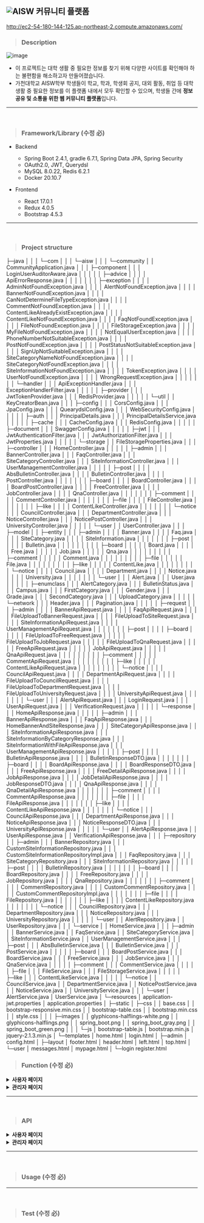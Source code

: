 ## ![AISW](https://github.com/JunHeon-Ch/AISW_Web_Community/blob/main/readme/logo.PNG) 커뮤니티 플랫폼
http://ec2-54-180-144-125.ap-northeast-2.compute.amazonaws.com/
</br>

> ### Description

![image](https://user-images.githubusercontent.com/37904738/133571234-f5c7ed9a-9364-468d-9295-fac4a66529ab.png)

- 이 프로젝트는 대학 생활 중 필요한 정보를 찾기 위해 다양한 사이트를 확인해야 하는 불편함을 해소하고자 만들어졌습니다.
- 가천대학교 AISW학부 학생들이 학교, 학과, 학생회 공지, 대외 활동, 취업 등 대학 생활 중 필요한 정보를 이 플랫폼 내에서 모두 확인할 수 있으며, 학생들 간에 **정보 공유 및 소통을 위한 웹 커뮤니티 플랫폼**입니다.

---

</br>

> ### Framework/Library (수정 必)

- Backend
    - Spring Boot 2.4.1, gradle 6.7.1, Spring Data JPA, Spring Security
    - OAuth2.0, JWT, Querydsl
    - MySQL 8.0.22, Redis 6.2.1
    - Docker 20.10.7

- Frontend
    - React 17.0.1
    - Redux 4.0.5
    - Bootstrap 4.5.3

---

</br>

> ### Project structure
├─java
│  │
│  └─com
│      │
│      └─aisw
│          │
│          └─community
│              │  CommunityApplication.java
│              │
│              ├─component
│              │  │  LoginUserAuditorAware.java
│              │  │
│              │  ├─advice
│              │  │  │  ApiErrorResponse.java
│              │  │  │
│              │  │  ├─exception
│              │  │  │      AdminNotFoundException.java
│              │  │  │      AlertNotFoundException.java
│              │  │  │      BannerNotFoundException.java
│              │  │  │      CanNotDetermineFileTypeException.java
│              │  │  │      CommentNotFoundException.java
│              │  │  │      ContentLikeAlreadyExistException.java
│              │  │  │      ContentLikeNotFoundException.java
│              │  │  │      FaqNotFoundException.java
│              │  │  │      FileNotFoundException.java
│              │  │  │      FileStorageException.java
│              │  │  │      MyFileNotFoundException.java
│              │  │  │      NotEqualUserException.java
│              │  │  │      PhoneNumberNotSuitableException.java
│              │  │  │      PostNotFoundException.java
│              │  │  │      PostStatusNotSuitableException.java
│              │  │  │      SignUpNotSuitableException.java
│              │  │  │      SiteCategoryNameNotFoundException.java
│              │  │  │      SiteCategoryNotFoundException.java
│              │  │  │      SiteInformationNotFoundException.java
│              │  │  │      TokenException.java
│              │  │  │      UserNotFoundException.java
│              │  │  │      WrongRequestException.java
│              │  │  │
│              │  │  └─handler
│              │  │          ApiExceptionHandler.java
│              │  │          ExceptionHandlerFilter.java
│              │  │
│              │  ├─provider
│              │  │      JwtTokenProvider.java
│              │  │      RedisProvider.java
│              │  │
│              │  └─util
│              │          KeyCreatorBean.java
│              │
│              ├─config
│              │  │  CorsConfig.java
│              │  │  JpaConfig.java
│              │  │  QuearydslConfig.java
│              │  │  WebSecurityConfig.java
│              │  │
│              │  ├─auth
│              │  │      PrincipalDetails.java
│              │  │      PrincipalDetailsService.java
│              │  │
│              │  ├─cache
│              │  │      CacheConfig.java
│              │  │      RedisConfig.java
│              │  │
│              │  ├─document
│              │  │      SwaggerConfig.java
│              │  │
│              │  ├─jwt
│              │  │      JwtAuthenticationFilter.java
│              │  │      JwtAuthorizationFilter.java
│              │  │      JwtProperties.java
│              │  │
│              │  └─storage
│              │          FileStorageProperties.java
│              │
│              ├─controller
│              │  │  HomeController.java
│              │  │
│              │  ├─admin
│              │  │      BannerController.java
│              │  │      FaqController.java
│              │  │      SiteCategoryController.java
│              │  │      SiteInformationController.java
│              │  │      UserManagementController.java
│              │  │
│              │  ├─post
│              │  │  │  AbsBulletinController.java
│              │  │  │  BulletinController.java
│              │  │  │  PostController.java
│              │  │  │
│              │  │  ├─board
│              │  │  │      BoardController.java
│              │  │  │      BoardPostController.java
│              │  │  │      FreeController.java
│              │  │  │      JobController.java
│              │  │  │      QnaController.java
│              │  │  │
│              │  │  ├─comment
│              │  │  │      CommentController.java
│              │  │  │
│              │  │  ├─file
│              │  │  │      FileController.java
│              │  │  │
│              │  │  ├─like
│              │  │  │      ContentLikeController.java
│              │  │  │
│              │  │  └─notice
│              │  │          CouncilController.java
│              │  │          DepartmentController.java
│              │  │          NoticeController.java
│              │  │          NoticePostController.java
│              │  │          UniversityController.java
│              │  │
│              │  └─user
│              │          UserController.java
│              │
│              ├─model
│              │  ├─entity
│              │  │  ├─admin
│              │  │  │      Banner.java
│              │  │  │      Faq.java
│              │  │  │      SiteCategory.java
│              │  │  │      SiteInformation.java
│              │  │  │
│              │  │  ├─post
│              │  │  │  │  Bulletin.java
│              │  │  │  │
│              │  │  │  ├─board
│              │  │  │  │      Board.java
│              │  │  │  │      Free.java
│              │  │  │  │      Job.java
│              │  │  │  │      Qna.java
│              │  │  │  │
│              │  │  │  ├─comment
│              │  │  │  │      Comment.java
│              │  │  │  │
│              │  │  │  ├─file
│              │  │  │  │      File.java
│              │  │  │  │
│              │  │  │  ├─like
│              │  │  │  │      ContentLike.java
│              │  │  │  │
│              │  │  │  └─notice
│              │  │  │          Council.java
│              │  │  │          Department.java
│              │  │  │          Notice.java
│              │  │  │          University.java
│              │  │  │
│              │  │  └─user
│              │  │          Alert.java
│              │  │          User.java
│              │  │
│              │  ├─enumclass
│              │  │      AlertCategory.java
│              │  │      BulletinStatus.java
│              │  │      Campus.java
│              │  │      FirstCategory.java
│              │  │      Gender.java
│              │  │      Grade.java
│              │  │      SecondCategory.java
│              │  │      UploadCategory.java
│              │  │
│              │  └─network
│              │      │  Header.java
│              │      │  Pagination.java
│              │      │
│              │      ├─request
│              │      │  ├─admin
│              │      │  │      BannerApiRequest.java
│              │      │  │      FaqApiRequest.java
│              │      │  │      FileUploadToBannerRequest.java
│              │      │  │      FileUploadToSiteRequest.java
│              │      │  │      SiteInformationApiRequest.java
│              │      │  │      UserManagementApiRequest.java
│              │      │  │
│              │      │  ├─post
│              │      │  │  ├─board
│              │      │  │  │      FileUploadToFreeRequest.java
│              │      │  │  │      FileUploadToJobRequest.java
│              │      │  │  │      FileUploadToQnaRequest.java
│              │      │  │  │      FreeApiRequest.java
│              │      │  │  │      JobApiRequest.java
│              │      │  │  │      QnaApiRequest.java
│              │      │  │  │
│              │      │  │  ├─comment
│              │      │  │  │      CommentApiRequest.java
│              │      │  │  │
│              │      │  │  ├─like
│              │      │  │  │      ContentLikeApiRequest.java
│              │      │  │  │
│              │      │  │  └─notice
│              │      │  │          CouncilApiRequest.java
│              │      │  │          DepartmentApiRequest.java
│              │      │  │          FileUploadToCouncilRequest.java
│              │      │  │          FileUploadToDepartmentRequest.java
│              │      │  │          FileUploadToUniversityRequest.java
│              │      │  │          UniversityApiRequest.java
│              │      │  │
│              │      │  └─user
│              │      │          AlertApiRequest.java
│              │      │          LoginRequest.java
│              │      │          UserApiRequest.java
│              │      │          VerificationRequest.java
│              │      │
│              │      └─response
│              │          │  HomeApiResponse.java
│              │          │
│              │          ├─admin
│              │          │      BannerApiResponse.java
│              │          │      FaqApiResponse.java
│              │          │      HomeBannerAndSiteResponse.java
│              │          │      SiteCategoryApiResponse.java
│              │          │      SiteInformationApiResponse.java
│              │          │      SiteInformationByCategoryResponse.java
│              │          │      SiteInformationWithFileApiResponse.java
│              │          │      UserManagementApiResponse.java
│              │          │
│              │          ├─post
│              │          │  │  BulletinApiResponse.java
│              │          │  │  BulletinResponseDTO.java
│              │          │  │
│              │          │  ├─board
│              │          │  │      BoardApiResponse.java
│              │          │  │      BoardResponseDTO.java
│              │          │  │      FreeApiResponse.java
│              │          │  │      FreeDetailApiResponse.java
│              │          │  │      JobApiResponse.java
│              │          │  │      JobDetailApiResponse.java
│              │          │  │      JobResponseDTO.java
│              │          │  │      QnaApiResponse.java
│              │          │  │      QnaDetailApiResponse.java
│              │          │  │
│              │          │  ├─comment
│              │          │  │      CommentApiResponse.java
│              │          │  │
│              │          │  ├─file
│              │          │  │      FileApiResponse.java
│              │          │  │
│              │          │  ├─like
│              │          │  │      ContentLikeApiResponse.java
│              │          │  │
│              │          │  └─notice
│              │          │          CouncilApiResponse.java
│              │          │          DepartmentApiResponse.java
│              │          │          NoticeApiResponse.java
│              │          │          NoticeResponseDTO.java
│              │          │          UniversityApiResponse.java
│              │          │
│              │          └─user
│              │                  AlertApiResponse.java
│              │                  UserApiResponse.java
│              │                  VerificationApiResponse.java
│              │
│              ├─repository
│              │  ├─admin
│              │  │      BannerRepository.java
│              │  │      CustomSiteInformationRepository.java
│              │  │      CustomSiteInformationRepositoryImpl.java
│              │  │      FaqRepository.java
│              │  │      SiteCategoryRepository.java
│              │  │      SiteInformationRepository.java
│              │  │
│              │  ├─post
│              │  │  │  BulletinRepository.java
│              │  │  │
│              │  │  ├─board
│              │  │  │      BoardRepository.java
│              │  │  │      FreeRepository.java
│              │  │  │      JobRepository.java
│              │  │  │      QnaRepository.java
│              │  │  │
│              │  │  ├─comment
│              │  │  │      CommentRepository.java
│              │  │  │      CustomCommentRepository.java
│              │  │  │      CustomCommentRepositoryImpl.java
│              │  │  │
│              │  │  ├─file
│              │  │  │      FileRepository.java
│              │  │  │
│              │  │  ├─like
│              │  │  │      ContentLikeRepository.java
│              │  │  │
│              │  │  └─notice
│              │  │          CouncilRepository.java
│              │  │          DepartmentRepository.java
│              │  │          NoticeRepository.java
│              │  │          UniversityRepository.java
│              │  │
│              │  └─user
│              │          AlertRepository.java
│              │          UserRepository.java
│              │
│              └─service
│                  │  HomeService.java
│                  │
│                  ├─admin
│                  │      BannerService.java
│                  │      FaqService.java
│                  │      SiteCategoryService.java
│                  │      SiteInformationService.java
│                  │      UserManagementService.java
│                  │
│                  ├─post
│                  │  │  AbsBulletinService.java
│                  │  │  BulletinService.java
│                  │  │  PostService.java
│                  │  │
│                  │  ├─board
│                  │  │      BoardPostService.java
│                  │  │      BoardService.java
│                  │  │      FreeService.java
│                  │  │      JobService.java
│                  │  │      QnaService.java
│                  │  │
│                  │  ├─comment
│                  │  │      CommentService.java
│                  │  │
│                  │  ├─file
│                  │  │      FileService.java
│                  │  │      FileStorageService.java
│                  │  │
│                  │  ├─like
│                  │  │      ContentLikeService.java
│                  │  │
│                  │  └─notice
│                  │          CouncilService.java
│                  │          DepartmentService.java
│                  │          NoticePostService.java
│                  │          NoticeService.java
│                  │          UniversityService.java
│                  │
│                  └─user
│                          AlertService.java
│                          UserService.java
│
└─resources
    │  application-jwt.properties
    │  application.properties
    │
    ├─static
    │  ├─css
    │  │      base.css
    │  │      bootstrap-responsive.min.css
    │  │      bootstrap-table.css
    │  │      bootstrap.min.css
    │  │      style.css
    │  │
    │  ├─images
    │  │      glyphicons-halflings-white.png
    │  │      glyphicons-halflings.png
    │  │      spring_boot.png
    │  │      spring_boot_gray.png
    │  │      spring_boot_green.png
    │  │
    │  └─js
    │          bootstrap-table.js
    │          bootstrap.min.js
    │          jquery-2.1.3.min.js
    │
    └─templates
        │  home.html
        │  login.html
        │
        ├─admin
        │      config.html
        │
        ├─layout
        │      footer.html
        │      header.html
        │      left.html
        │      top.html
        │
        └─user
            │  messages.html
            │  mypage.html
            │
            └─login
                    register.html


> ### Function (수정 必)
<details>
  <summary><b>사용자 페이지</b></summary>
  
- 메인페이지: 배너, 사이트, 공지사항, 게시판 목록을 확인할 수 있습니다.
   
- 사용자 관리
    
   - 회원가입: 구글, 가천대학교 계정으로 회원가입 가능합니다.

   - 로그인: 구글 계정으로 로그인할 시 접근 제한되는 서비스가 있습니다.

   - 회원 정보 수정

   - 회원 탈퇴
    
   - 댓글/좋아요 알림
      - 댓글과 대댓글, 게시물과 댓글에 대한 좋아요 알림을 확인할 수 있습니다.
      - 읽지 않은 알림을 확인할 수 있습니다.

- 공지사항(학교 / 학과 / 학생회)
    
   - 공지사항 목록 조회
    
   - 게시물 키워드 검색(제목, 작성자, 작성자+내용)

   - 게시물 작성
    
   - 게시물 조회
    
   - 게시물 수정
    
   - 게시물 삭제
    
- 게시판(자유 / 질문 / 취업)
    
   - 게시판 목록 조회

   - 게시물 키워드 검색(제목, 작성자, 작성자+내용)
    
   - 게시물 작성
    
   - 게시물 조회
    
   - 게시물 수정
    
   - 게시물 삭제
    
   - 댓글 작성
   
   - 게시물/댓글 좋아요
    
- FAQ
    
   - FAQ 목록 조회 
    
</details>
<details>
  <summary><b>관리자 페이지</b></summary>
    
- FAQ 관리
    
   - FAQ 등록
    
   - FAQ 수정
   
   - FAQ 삭제
    
- 배너 관리
    
   - 배너 등록
   
   - 배너 목록 조회
    
   - 배너 수정
   
   - 배너 삭제
   
- 유용한 사이트 관리
    
   - 카테고리 등록
    
   - 카테고리 수정
    
   - 카테고리 삭제
    
   - 사이트 등록
    
   - 사이트 목록 조회
    
   - 사이트 수정
    
   - 사이트 삭제

- 사용자 권한 관리
    
   - 사용자 목록 조회
    
   - 사용자 권한 수정
    
</details>

---

</br>

> ### API

<details>
  <summary><b>사용자 페이지</b></summary>
  
- HomeController (메인)
   - 로그인한 사용자 홈: GET /auth/home
   - 로그인하지 않은 사용자 홈: GET /home

- UserController (사용자)
   - 회원 가입 API: POST /user/signup
   - 로그인 API: POST /login
   - 회원 탈퇴: DELETE /auth/user
   - 정보 수정: PUT /auth/user
   - Refresh token 재발급: GET /auth/refresh
   - 알림
      - 전체 알림 조회: GET /auth/alert
      - 알림 조회: GET /auth/alert/{id}

- BulletinController (통합)
   - 통합 검색(제목): GET /bulletin/search/title
   - 통합 검색(작성자): GET /bulletin/search/writer
   - 통합 검색(제목+내용): GET /bulletin/search/title&content
   
   - FileController (첨부파일)
      - 파일 다운로드: GET /file/download/{fileName}
  
   - NoticeController (공지사항)
       - 공지사항 목록 조회: GET /notice/main
       - 공지사항 검색(제목): GET /notice/search/title
       - 공지사항 검색(작성자): GET /notice/search/writer
       - 공지사항 검색(제목+내용): GET /notice/search/title&content

       - UniversityController (학교 공지사항)
          - 학교 공지사항 작성: POST /auth-admin/notice/university
          - 학교 공지사항 작성(첨부파일 포함): POST /auth-admin/notice/university/upload
          - 학교 공지사항 수정: PUT /auth-admin/notice/university
          - 학교 공지사항 수정(첨부파일 포함): PUT /auth-admin/notice/university/upload
          - 학교 공지사항 삭제: DELETE /auth-admin/notice/university/{id}
          - 학교 공지사항 목록 조회: GET /notice/university
          - 학교 공지사항 조회: GET /auth/notice/university/{id}
          - 학교 공지사항 검색(제목): GET /notice/university/search/title
          - 학교 공지사항 검색(작성자): GET /notice/university/search/writer
          - 학교 공지사항 검색(제목+내용): GET /notice/university/search/title&content
       
       - DepartmentController (학과 공지사항)
          - 학과 공지사항 작성: POST /auth-admin/notice/department
          - 학과 공지사항 작성(첨부파일 포함): POST /auth-admin/notice/department/upload
          - 학과 공지사항 수정: PUT /auth-admin/notice/department
          - 학과 공지사항 수정(첨부파일 포함): PUT /auth-admin/notice/department/upload
          - 학과 공지사항 삭제: DELETE /auth-admin/notice/department/{id}
          - 학과 공지사항 목록 조회: GET /notice/department
          - 학과 공지사항 조회: GET /auth-student/notice/department/{id}
          - 학과 공지사항 검색(제목): GET /notice/department/search/title
          - 학과 공지사항 검색(작성자): GET /notice/department/search/writer
          - 학과 공지사항 검색(제목+내용): GET /notice/department/search/title&content

       - CouncilController (학생회 공지사항)
          - 학생회 공지사항 작성: POST /auth-council/notice/council
          - 학생회 공지사항 작성(첨부파일 포함): POST /auth-council/notice/council/upload
          - 학생회 공지사항 수정: PUT /auth-council/notice/council
          - 학생회 공지사항 수정(첨부파일 포함): PUT /auth-council/notice/council/upload
          - 학생회 공지사항 삭제: DELETE /auth-council/notice/council/{id}
          - 학생회 공지사항 목록 조회: GET /notice/council
          - 학생회 공지사항 조회: GET /auth-student/notice/council/{id}
          - 학생회 공지사항 검색(제목): GET /notice/council/search/title
          - 학생회 공지사항 검색(작성자): GET /notice/council/search/writer
          - 학생회 공지사항 검색(제목+내용): GET /notice/council/search/title&content

     - BoardController (게시판)
       - 게시판 목록 조회: GET /board/main
       - 게시판 검색(제목): GET /board/search/title
       - 게시판 검색(작성자): GET /board/search/writer
       - 게시판 검색(제목+내용): GET /board/search/title&content

       - FreeController (자유게시판)
          - 자유게시판 작성: POST /auth/board/free
          - 자유게시판 작성(첨부파일 포함): POST /auth/board/free/upload
          - 자유게시판 수정: PUT /auth/board/free
          - 자유게시판 수정(첨부파일 포함): PUT /auth/board/free/upload
          - 자유게시판 삭제: DELETE /auth/board/free/{id}
          - 자유게시판 목록 조회: GET /board/free
          - 자유게시판 조회(비로그인 사용자): GET /board/free/comment/{id}
          - 자유게시판 조회(로그인 사용자): GET /auth/board/free/comment&like/{id}
          - 자유게시판 검색(제목): GET /board/free/search/title
          - 자유게시판 검색(작성자): GET /board/free/search/writer
          - 자유게시판 검색(제목+내용): GET /board/free/search/title&content
       
       - JobController (취업게시판)
          - 취업게시판 작성: POST /auth/board/job
          - 취업게시판 작성(첨부파일 포함): POST /auth/board/job/upload
          - 취업게시판 수정: PUT /auth/board/job
          - 취업게시판 수정(첨부파일 포함): PUT /auth/board/job/upload
          - 취업게시판 삭제: DELETE /auth/board/job/{id}
          - 취업게시판 목록 조회: GET /board/job
          - 취업게시판 조회(비로그인 사용자): GET /board/job/comment/{id}
          - 취업게시판 조회(로그인 사용자): GET /auth/board/job/comment&like/{id}
          - 취업게시판 검색(제목): GET /board/job/search/title
          - 취업게시판 검색(작성자): GET /board/job/search/writer
          - 취업게시판 검색(제목+내용): GET /board/job/search/title&content

       - QnaControoler (질문게시판)
          - 질문게시판 작성: POST /auth-student/board/qna
          - 질문게시판 작성(첨부파일 포함): POST /auth-student/board/qna/upload
          - 질문게시판 수정: PUT /auth-student/board/qna
          - 질문게시판 수정(첨부파일 포함): PUT /auth-student/board/qna/upload
          - 질문게시판 삭제: DELETE /auth-student/board/qna/{id}
          - 질문게시판 목록 조회: GET /board/qna
          - 질문게시판 조회(로그인 사용자): GET /auth-student/board/qna/comment&like/{id}
          - 질문게시판 검색(제목): GET /board/qna/search/title
          - 질문게시판 검색(작성자): GET /board/qna/search/writer
          - 질문게시판 검색(제목+내용): GET /board/qna/search/title&content
          - 질문게시판 검색(과목명): GET /board/qna/search/subject

        - CommentController (댓글)
          - 자유게시판 댓글 작성: POST /auth/free/{boardId}/comment
          - 자유게시판 댓글 삭제: DELETE /auth/free/{boardId}/comment/{commentId}
          - 취업게시판 댓글 작성: POST /auth/job/{boardId}/comment
          - 취업게시판 댓글 삭제: DELETE /auth/job/{boardId}/comment/{commentId}
          - 질문게시판 댓글 작성: POST /auth-student/qna/{boardId}/comment
          - 질문게시판 댓글 삭제: DELETE /auth-student/qna/{boardId}/comment/{commentId}

       - ContentLikeController (게시물/댓글 좋아요)
          - 좋아요 클릭: POST /like/press
          - 좋아요 취소: DELETE /like/remove/{id}
  
  - FaqController (FAQ)
     - FAQ 목록 조회: GET /faq
  
</details>

<details>
  <summary><b>관리자 페이지</b></summary>

  - UserManagementController (사용자 관리)
     - 사용자 권한 수정 : PUT /auth-admin/user
     - 사용자 권한 조회: GET /auth-admin/users

  - FaqController (FAQ)
     - FAQ 작성: POST /auth-admin/faq
     - FAQ 목록 조회: GET /faq
     - FAQ 수정: PUT /auth-admin/faq
     - FAQ 삭제: DELETE /auth-admin/faq/{id}
    
  - BannerController (배너)
     - 배너 등록: POST /auth-admin/banner
     - 배너 조회: GET /auth-admin/banner
     - 배너 수정: PUT /auth-admin/banner
     - 배너 삭제: DELETE /auth-admin/banner/{id}

  - SiteCategoryController (사이트 카테고리)
     - 사이트 카테고리 추가: POST /auth-admin/site/category
     - 사이트 카테고리 수정: PUT /auth-admin/site/category
     - 사이트 카테고리 삭제: DELETE /auth-admin/site/category/{id}
   
  - SiteInformationController (참고 사이트)
     - 참고 사이트 등록: POST /auth-admin/site
     - 참고 사이트 조회: GET /auth-admin/site
     - 참고 사이트 수정: PUT /auth-admin/site
     - 참고 사이트 삭제: DELETE /auth-admin/site/{id}
  
</details>

---

</br>

> ### Usage (수정 必)


---

</br>

> ### Test (수정 必)

</br>
